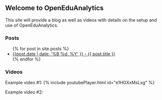 ## Welcome to OpenEduAnalytics

This site will provide a blog as well as videos with details on the setup and use of OpenEduAnalytics.

### Posts
<ul>
  {% for post in site.posts %}
    <li>
      <a href="{{ post.url }}">{{post.date | date: '%B %d, %Y' }} - {{ post.title }}</a>
    </li>
  {% endfor %}
</ul>

### Videos

Example video #1:
{% include youtubePlayer.html id="e1HGXxMsLxg" %}

Example video #2:
